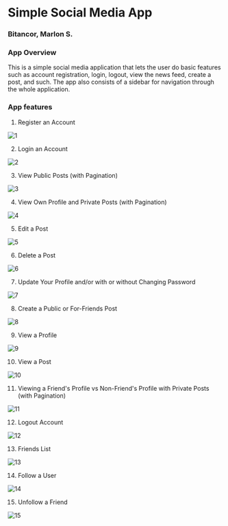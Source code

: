 # Simple Social Media App
### Bitancor, Marlon S.

### App Overview
This is a simple social media application that lets the user do basic features such as account registration, login, logout, view the news
feed, create a post, and such. The app also consists of a sidebar for navigation through the whole application.

### App features
1. Register an Account

![1](img/1.png)

2. Login an Account

![2](img/2.png)

3. View Public Posts (with Pagination)

![3](img/3.png)

4. View Own Profile and Private Posts (with Pagination)

![4](img/4.png)

5. Edit a Post

![5](img/5.png)

6. Delete a Post

![6](img/6.png)

7. Update Your Profile and/or with or without Changing Password

![7](img/7.png)

8. Create a Public or For-Friends Post

![8](img/8.png)

9. View a Profile

![9](img/9.png)

10. View a Post

![10](img/10.png)

11. Viewing a Friend's Profile vs Non-Friend's Profile with Private Posts (with Pagination)

![11](img/11.png)

12. Logout Account

![12](img/12.png)

13. Friends List

![13](img/13.png)

14. Follow a User

![14](img/14.png)

15. Unfollow a Friend

![15](img/15.png)
